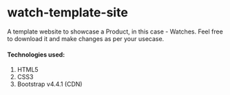 # watch-template-site

A template website to showcase a Product, in this case - Watches.
Feel free to download it and make changes as per your usecase.

#### Technologies used:
1. HTML5
2. CSS3
3. Bootstrap v4.4.1 (CDN)
